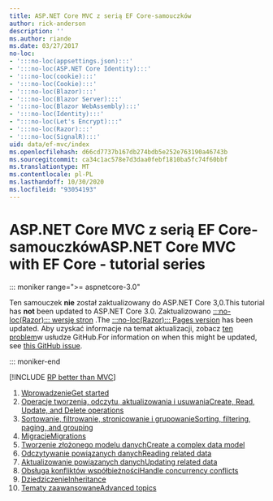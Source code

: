 ```yaml
---
title: ASP.NET Core MVC z serią EF Core-samouczków
author: rick-anderson
description: ''
ms.author: riande
ms.date: 03/27/2017
no-loc:
- ':::no-loc(appsettings.json):::'
- ':::no-loc(ASP.NET Core Identity):::'
- ':::no-loc(cookie):::'
- ':::no-loc(Cookie):::'
- ':::no-loc(Blazor):::'
- ':::no-loc(Blazor Server):::'
- ':::no-loc(Blazor WebAssembly):::'
- ':::no-loc(Identity):::'
- ":::no-loc(Let's Encrypt):::"
- ':::no-loc(Razor):::'
- ':::no-loc(SignalR):::'
uid: data/ef-mvc/index
ms.openlocfilehash: d66cd7737b167db274bdb5e252e763190a46743b
ms.sourcegitcommit: ca34c1ac578e7d3daa0febf1810ba5fc74f60bbf
ms.translationtype: MT
ms.contentlocale: pl-PL
ms.lasthandoff: 10/30/2020
ms.locfileid: "93054193"
---
```

# <a name="aspnet-core-mvc-with-ef-core---tutorial-series"></a><span data-ttu-id="60235-102">ASP.NET Core MVC z serią EF Core-samouczków</span><span class="sxs-lookup"><span data-stu-id="60235-102">ASP.NET Core MVC with EF Core - tutorial series</span></span>

::: moniker range=">= aspnetcore-3.0"

<span data-ttu-id="60235-103">Ten samouczek **nie** został zaktualizowany do ASP.NET Core 3,0.</span><span class="sxs-lookup"><span data-stu-id="60235-103">This tutorial has **not** been updated to ASP.NET Core 3.0.</span></span> <span data-ttu-id="60235-104">Zaktualizowano [ :::no-loc(Razor)::: wersję stron](xref:data/ef-rp/intro) .</span><span class="sxs-lookup"><span data-stu-id="60235-104">The [:::no-loc(Razor)::: Pages version](xref:data/ef-rp/intro) has been updated.</span></span> <span data-ttu-id="60235-105">Aby uzyskać informacje na temat aktualizacji, zobacz [ten problem](https://github.com/dotnet/AspNetCore.Docs/issues/13920)w usłudze GitHub.</span><span class="sxs-lookup"><span data-stu-id="60235-105">For information on when this might be updated, see [this GitHub issue](https://github.com/dotnet/AspNetCore.Docs/issues/13920).</span></span>

::: moniker-end

[!INCLUDE [RP better than MVC](../../includes/RP-EF/rp-over-mvc.md)]

1. [<span data-ttu-id="60235-106">Wprowadzenie</span><span class="sxs-lookup"><span data-stu-id="60235-106">Get started</span></span>](xref:data/ef-mvc/intro)
1. [<span data-ttu-id="60235-107">Operacje tworzenia, odczytu, aktualizowania i usuwania</span><span class="sxs-lookup"><span data-stu-id="60235-107">Create, Read, Update, and Delete operations</span></span>](xref:data/ef-mvc/crud)
1. [<span data-ttu-id="60235-108">Sortowanie, filtrowanie, stronicowanie i grupowanie</span><span class="sxs-lookup"><span data-stu-id="60235-108">Sorting, filtering, paging, and grouping</span></span>](xref:data/ef-mvc/sort-filter-page)
1. [<span data-ttu-id="60235-109">Migracje</span><span class="sxs-lookup"><span data-stu-id="60235-109">Migrations</span></span>](xref:data/ef-mvc/migrations)
1. [<span data-ttu-id="60235-110">Tworzenie złożonego modelu danych</span><span class="sxs-lookup"><span data-stu-id="60235-110">Create a complex data model</span></span>](xref:data/ef-mvc/complex-data-model)
1. [<span data-ttu-id="60235-111">Odczytywanie powiązanych danych</span><span class="sxs-lookup"><span data-stu-id="60235-111">Reading related data</span></span>](xref:data/ef-mvc/read-related-data)
1. [<span data-ttu-id="60235-112">Aktualizowanie powiązanych danych</span><span class="sxs-lookup"><span data-stu-id="60235-112">Updating related data</span></span>](xref:data/ef-mvc/update-related-data)
1. [<span data-ttu-id="60235-113">Obsługa konfliktów współbieżności</span><span class="sxs-lookup"><span data-stu-id="60235-113">Handle concurrency conflicts</span></span>](xref:data/ef-mvc/concurrency)
1. [<span data-ttu-id="60235-114">Dziedziczenie</span><span class="sxs-lookup"><span data-stu-id="60235-114">Inheritance</span></span>](xref:data/ef-mvc/inheritance)
1. [<span data-ttu-id="60235-115">Tematy zaawansowane</span><span class="sxs-lookup"><span data-stu-id="60235-115">Advanced topics</span></span>](xref:data/ef-mvc/advanced)
